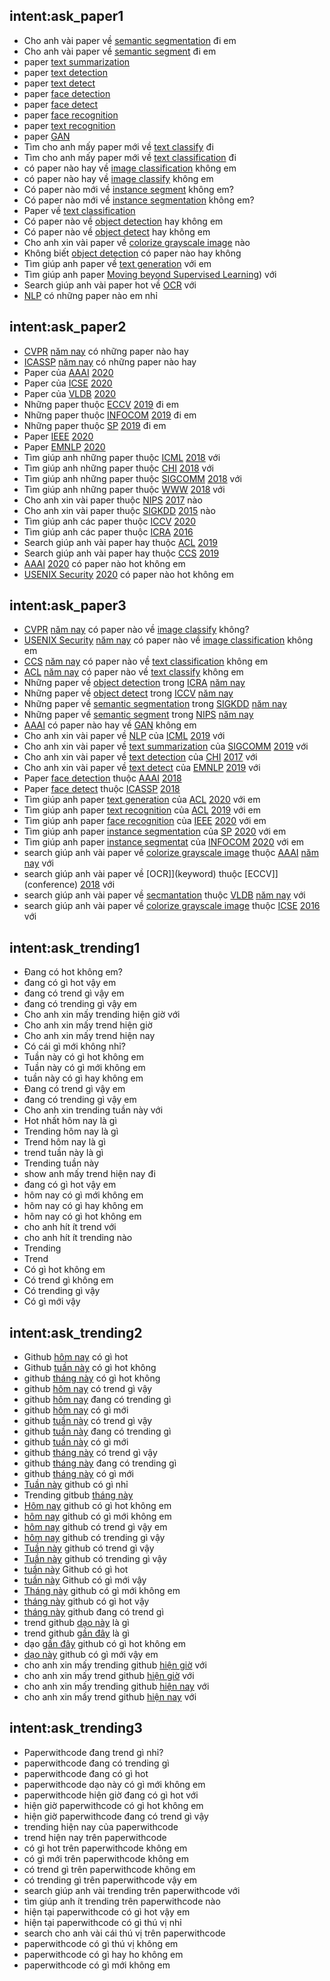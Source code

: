 ## intent:ask_paper1
- Cho anh vài paper về [semantic segmentation](keyword) đi em
- Cho anh vài paper về [semantic segment](keyword) đi em
- paper [text summarization](keyword)
- paper [text detection](keyword)
- paper [text detect](keyword)
- paper [face detection](keyword)
- paper [face detect](keyword)
- paper [face recognition](keyword)
- paper [text recognition](keyword)
- paper [GAN](keyword)
- Tìm cho anh mấy paper mới về [text classify](keyword) đi
- Tìm cho anh mấy paper mới về [text classification](keyword) đi
- có paper nào hay về [image classification](keyword) không em
- có paper nào hay về [image classify](keyword) không em
- Có paper nào mới về [instance segment](keyword) không em?
- Có paper nào mới về [instance segmentation](keyword) không em?
- Paper về [text classification](keyword)
- Có paper nào về [object detection](keyword) hay không em
- Có paper nào về [object detect](keyword) hay không em
- Cho anh xin vài paper về [colorize grayscale image](keyword) nào
- Không biết [object detection](keyword) có paper nào hay không
- Tìm giúp anh paper về [text generation](keyword) với em
- Tìm giúp anh paper [Moving beyond Supervised Learning](keyword)) với
- Search giúp anh vài paper hot về [OCR](keyword) với
- [NLP](keyword) có những paper nào em nhỉ

## intent:ask_paper2
- [CVPR](conference) [năm nay](year) có những paper nào hay
- [ICASSP](conference) [năm nay](year) có những paper nào hay
- Paper của [AAAI](conference) [2020](year)
- Paper của [ICSE](conference) [2020](year)
- Paper của [VLDB](conference) [2020](year)
- Những paper thuộc [ECCV](conference) [2019](year) đi em
- Những paper thuộc [INFOCOM](conference) [2019](year) đi em
- Những paper thuộc [SP](conference) [2019](year) đi em
- Paper [IEEE](conference) [2020](year)
- Paper [EMNLP](conference) [2020](year)
- Tìm giúp anh những paper thuộc [ICML](conference) [2018](year) với
- Tìm giúp anh những paper thuộc [CHI](conference) [2018](year) với
- Tìm giúp anh những paper thuộc [SIGCOMM](conference) [2018](year) với
- Tìm giúp anh những paper thuộc [WWW](conference) [2018](year) với
- Cho anh xin vài paper thuộc [NIPS](conference) [2017](year) nào
- Cho anh xin vài paper thuộc [SIGKDD](conference) [2015](year) nào
- Tìm giúp anh các paper thuộc [ICCV](conference) [2020](year)
- Tìm giúp anh các paper thuộc [ICRA](conference) [2016](year)
- Search giúp anh vài paper hay thuộc [ACL](conference) [2019](year)
- Search giúp anh vài paper hay thuộc [CCS](conference) [2019](year)
- [AAAI](conference) [2020](year) có paper nào hot không em
- [USENIX Security](conference) [2020](year) có paper nào hot không em

## intent:ask_paper3
- [CVPR](conference) [năm nay](year) có paper nào về [image classify](keyword) không?
- [USENIX Security](conference) [năm nay](year) có paper nào về [image classification](keyword) không em
- [CCS](conference) [năm nay](year) có paper nào về [text classification](keyword) không em
- [ACL](conference) [năm nay](year) có paper nào về [text classify](keyword) không em
- Những paper về [object detection](keyword) trong [ICRA](conference) [năm nay](year)
- Những paper về [object detect](keyword) trong [ICCV](conference) [năm nay](year)
- Những paper về [semantic segmentation](keyword) trong [SIGKDD](conference) [năm nay](year)
- Những paper về [semantic segment](keyword) trong [NIPS](conference) [năm nay](year)
- [AAAI](conference) có paper nào hay về [GAN](keyword) không em
- Cho anh xin vài paper về [NLP](keyword) của [ICML](conference) [2019](year) với
- Cho anh xin vài paper về [text summarization](keyword) của [SIGCOMM](conference) [2019](year) với
- Cho anh xin vài paper về [text detection](keyword) của [CHI](conference) [2017](year) với
- Cho anh xin vài paper về [text detect](keyword) của [EMNLP](conference) [2019](year) với
- Paper [face detection](keyword) thuộc [AAAI](conference) [2018](year)
- Paper [face detect](keyword) thuộc [ICASSP](conference) [2018](year)
- Tìm giúp anh paper [text generation](keyword) của [ACL](conference) [2020](year) với em
- Tìm giúp anh paper [text recognition](keyword) của [ACL](conference) [2019](year) với em
- Tìm giúp anh paper [face recognition](keyword) của [IEEE](conference) [2020](year) với em
- Tìm giúp anh paper [instance segmentation](keyword) của [SP](conference) [2020](year) với em
- Tìm giúp anh paper [instance segmentat](keyword) của [INFOCOM](conference) [2020](year) với em
- search giúp anh vài paper về [colorize grayscale image](keyword) thuộc [AAAI](conference) [năm nay](year) với
- search giúp anh vài paper về [OCR]](keyword) thuộc [ECCV]](conference) [2018](year) với
- search giúp anh vài paper về [secmantation](keyword) thuộc [VLDB](conference) [năm nay](year) với
- search giúp anh vài paper về [colorize grayscale image](keyword) thuộc [ICSE](conference) [2016](year) với

## intent:ask_trending1
- Đang có hot không em?
- đang có gì hot vậy em
- đang có trend gì vậy em
- đang có trending gì vậy em
- Cho anh xin mấy trending hiện giờ với
- Cho anh xin mấy trend hiện giờ
- Cho anh xin mấy trend hiện nay
- Có cái gì mới không nhỉ?
- Tuần này có gì hot không em
- Tuần này có gì mới không em
- tuần này có gì hay không em
- Đang có trend gì vậy em
- đang có trending gì vậy em
- Cho anh xin trending tuần này với
- Hot nhất hôm nay là gì
- Trending hôm nay là gì
- Trend hôm nay là gì
- trend tuần này là gì
- Trending tuần này
- show anh mấy trend hiện nay đi
- đang có gì hot vậy em
- hôm nay có gì mới không em
- hôm nay có gì hay không em
- hôm nay có gì hot không em
- cho anh hít ít trend với
- cho anh hít ít trending nào
- Trending
- Trend
- Có gì hot không em
- Có trend gì không em
- Có trending gì vậy
- Có gì mới vậy

## intent:ask_trending2
- Github [hôm nay](time) có gì hot
- Github [tuần này](time) có gì hot không
- github [tháng này](time) có gì hot không
- github [hôm nay](time) có trend gì vậy
- github [hôm nay](time) đang có trending gì
- github [hôm nay](time) có gì mới
- github [tuần này](time) có trend gì vậy
- github [tuần này](time) đang có trending gì
- github [tuần này](time) có gì mới
- github [tháng này](time) có trend gì vậy
- github [tháng này](time) đang có trending gì
- github [tháng này](time) có gì mới
- [Tuần này](time) github có gì nhỉ
- Trending gitbub [tháng này](time)
- [Hôm nay](time) github có gì hot không em
- [hôm nay](time) github có gì mới không em
- [hôm nay](time) github có trend gì vậy em
- [hôm nay](time) github có trending gì vậy
- [Tuần này](time) github có trend gì vậy
- [Tuần này](time) github có trending gì vậy
- [tuần này](time) Github có gì hot
- [tuần này](time) Github có gì mới vậy
- [Tháng này](time) github có gì mới không em
- [tháng này](time) github có gì hot vậy
- [tháng này](time) github đang có trend gì
- trend github [dạo này](time) là gì
- trend github [gần đây](time) là gì
- dạo [gần đây](time) github có gì hot không em
- [dạo này](time) github có gì mới vậy em
- cho anh xin mấy trending github [hiện giờ](time) với
- cho anh xin mấy trend github [hiện giờ](time) với
- cho anh xin mấy trending github [hiện nay](time) với
- cho anh xin mấy trend github [hiện nay](time) với

## intent:ask_trending3
- Paperwithcode đang trend gì nhỉ?
- paperwithcode đang có trending gì
- paperwithcode đang có gì hot
- paperwithcode dạo này có gì mới không em
- paperwithcode hiện giờ đang có gì hot với
- hiện giờ paperwithcode có gì hot không em
- hiện giờ paperwithcode đang có trend gì vậy
- trending hiện nay của paperwithcode
- trend hiện nay trên paperwithcode
- có gì hot trên paperwithcode không em
- có gì mới trên paperwithcode không em
- có trend gì trên paperwithcode không em
- có trending gì trên paperwithcode vậy em
- search giúp anh vài trending trên paperwithcode với
- tìm giúp anh ít trending trên paperwithcode nào
- hiện tại paperwithcode có gì hot vậy em
- hiện tại paperwithcode có gì thú vị nhỉ
- search cho anh vài cái thú vị trên paperwithcode
- paperwithcode có gì thú vị không em
- paperwithcode có gì hay ho không em 
- paperwithcode có gì mới không em